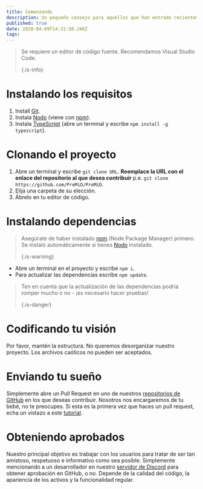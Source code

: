 ```yaml
---
title: Comenzando
description: Un pequeño consejo para aquellos que han entrado recientemente en la codificación
published: true
date: 2020-04-09T14:21:58.246Z
tags:
---
```


> Se requiere un editor de código fuente. Recomendamos Visual Studio Code. 
> 
> {.is-info}

# Instalando los requisitos
1. Install [Git](https://git-scm.com/).
2. Instala [Nodo](https://nodejs.org/en/) (viene con [npm](https://www.npmjs.com/)).
3. Instala [TypeScript](https://www.typescriptlang.org/index.html#download-links) (abre un terminal y escribe `npm install -g typescript`).

# Clonando el proyecto
1. Abre un terminal y escribe `git clone URL`. **Reemplace la URL con el enlace del repositorio al que desea contribuir** p.e. `git clone https://github.com/PreMiD/PreMiD`.
2. Elija una carpeta de su elección.
3. Ábrelo en tu editor de código.

# Instalando dependencias
> Asegúrate de haber instalado [npm](https://www.npmjs.com/) (Node Package Manager) primero. Se instaló automáticamente si tienes [Nodo](https://nodejs.org/en/) instalado. 
> 
> {.is-warning}

- Abre un terminal en el proyecto y escribe `npm i`.
- Para actualizar las dependencias escribe `npm update`.

> Ten en cuenta que la actualización de las dependencias podría romper mucho o no - ¡es necesario hacer pruebas! 
> 
> {.is-danger}

# Codificando tu visión
Por favor, mantén la estructura. No queremos desorganizar nuestro proyecto. Los archivos caóticos no pueden ser aceptados.

# Enviando tu sueño
Simplemente abre un Pull Request en uno de nuestros [repositorios de GitHub](https://github.com/PreMiD/) en los que deseas contribuir. Nosotros nos encargaremos de tu bebé, no te preocupes. Si esta es la primera vez que haces un pull request, echa un vistazo a este [tutorial](https://help.github.com/en/articles/creating-a-pull-request).

# Obteniendo aprobados
Nuestro principal objetivo es trabajar con los usuarios para tratar de ser tan amistoso, respetuoso e informativo como sea posible. Simplemente mencionando a un desarrollador en nuestro [servidor de Discord](https://discord.gg/WvfVZ8T) para obtener aprobación en GitHub, o no. Depende de la calidad del código, la apariencia de los activos y la funcionalidad regular.